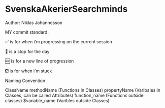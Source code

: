 # SvenskaAkerierSearchminds
Author: Niklas Johannesson


MY commit standard.

:white_check_mark: is for when i'm progressing on the current session

:red_circle: is a stop for the day

:new: is for a new line of progression

:negative_squared_cross_mark: is for when i'm stuck


Naming Convention

ClassName
methodName (Functions in Classes)
propertyName (Varibales in Classes, can be called Attributes)
function_name (Functions outside classes)
$variable_name (Varibles outside Classes)